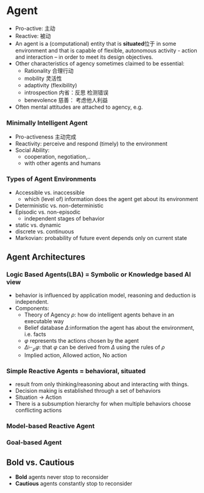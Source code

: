 # Agent
+ Pro-active: 主动
+ Reactive: 被动
+ An agent is a (computational) entity that is **situated**位于 in some environment and that is capable of flexible, autonomous activity - action and interaction – in order to meet its design objectives.
+ Other characteristics of agency sometimes claimed to be essential:
  + Rationality 合理行动
  + mobility 灵活性
  + adaptivity (flexibility)
  + introspection 内省：反思 检测错误
  + benevolence 慈善： 考虑他人利益
+ Often mental attitudes are attached to agency, e.g.

### Minimally Intelligent Agent
+ Pro-activeness 主动完成
+ Reactivity: perceive and respond (timely) to the environment
+ Social Ability:
  + cooperation, negotiation,..
  + with other agents and humans
  
### Types of Agent Environments
+ Accessible vs. inaccessible
  + which (level of) information does the agent get about its environment
+ Deterministic vs. non-deterministic
+ Episodic vs. non-episodic
  + independent stages of behavior
+ static vs. dynamic
+ discrete vs. continuous
+ Markovian: probability of future event depends only on current state

## Agent Architectures
### Logic Based Agents(LBA) = Symbolic or Knowledge based AI view
+ behavior is influenced by application model, reasoning and deduction is independent.
+ Components:
  + Theory of Agency $\rho$: how do intelligent agents behave in an executable way
  + Belief database $\Delta$:information the agent has about the environment, i.e. facts
  + $\varphi$ represents the actions chosen by the agent
  + $\Delta \vdash_{\rho} \varphi$: that $\varphi$ can be derived from $\Delta$ using the rules of $\rho$
  + Implied action, Allowed action, No action

### Simple Reactive Agents = behavioral, situated
+ result from only thinking/reasoning about and interacting with things.
+ Decision making is established through a set of behaviors
+ Situation -> Action
+ There is a subsumption hierarchy for when multiple behaviors choose conflicting actions

### Model-based Reactive Agent

### Goal-based Agent

## Bold vs. Cautious
+ **Bold** agents never stop to reconsider
+ **Cautious** agents constantly stop to reconsider
